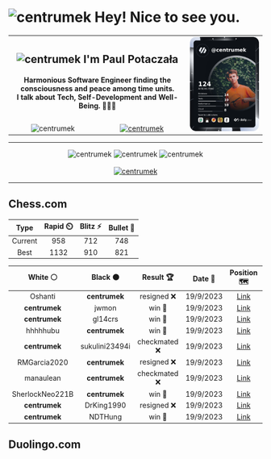 <h1>
  <img
    src="https://emojis.slackmojis.com/emojis/images/1531849430/4246/blob-sunglasses.gif"
    width="30"
    alt="centrumek"
  />
  Hey! Nice to see you.
</h1>

<table>
  <tbody>
    <tr>
      <td align="center" width="70%" colspan="2">
        <h2>
          <img
            src="https://raw.githubusercontent.com/MartinHeinz/MartinHeinz/master/wave.gif"
            width="30px"
            alt="centrumek"
          />
          I'm Paul Potaczała
        </h2>
        <h4>
          Harmonious Software Engineer finding the consciousness and peace among time units.
          <br/>
          I talk about Tech, Self-Development and Well-Being. 🌿🧘🚀
        </h4>
      </td>
      <td width="30%" rowspan="2">
        <a href="https://app.daily.dev/centrumek">
          <img
            src="./devcard.png"
            alt="centrumek"
          />
        </a>
      </td>
    </tr>
    <tr align="center">
      <td>
        <img
          src="https://komarev.com/ghpvc/?username=centrumek&label=visitors&color=0e75b6&style=flat"
          alt="centrumek"
        >
      </td>
      <td>
        <a href="https://stackoverflow.com/users/14496012/centrumek">
          <img
            src="https://stackoverflow.com/users/flair/14496012.png?theme=dark"
            alt="centrumek"
          >
        </a>
      </td>
    </tr>
  </tbody>
</table>

---
<div align="center">
  <img 
    src="https://github-readme-stats.vercel.app/api?username=centrumek&show_icons=true&count_private=true&theme=darcula&hide_border=true&hide=issues,contribs&bg_color=00000000"
    alt="centrumek"
  />
  <img
    src="https://github-readme-stats.vercel.app/api/top-langs/?username=centrumek&layout=compact&hide_border=true&theme=darcula&bg_color=00000000&langs_count=6&exclude_repo=air-statistic-app"
    alt="centrumek"
  />
  <img 
    src="https://github-readme-streak-stats.herokuapp.com?user=centrumek&theme=darcula&hide_border=true&background=FFFFFF00"
    alt="centrumek"
  />
  <br/>
  <br/>
  <a href="https://www.buymeacoffee.com/centrumek">
    <img
      src="https://cdn.buymeacoffee.com/buttons/v2/default-orange.png"
      height="50"
      width="210"
      alt="centrumek"
    />
  </a>
</div>

---

## Chess.com

<div align="center">
<!--START_SECTION:chessStats-->
<!-- Automatically generated with https://github.com/Balastrong/chess-stats-action -->

| Type | Rapid ⏲️ | Blitz ⚡ | Bullet 🔫 |
|:---:|:---:|:---:|:---:|
| Current | 958 | 712 | 748 |
| Best | 1132 | 910 | 821 |

| White ⚪ | Black ⚫ | Result 🏆 | Date 📅 | Position 🗺️ | Type 🕕 |
|:---:|:---:|:---:|:---:|:---:|:---:|
| Oshanti | **centrumek** | resigned ❌ | 19/9/2023 | <a href="http://www.ee.unb.ca/cgi-bin/tervo/fen.pl?select=1R6/8/7p/2k5/P7/7P/1P3PPK/8 b - -">Link</a> | Blitz |
| **centrumek** | jwmon | win 🥇 | 19/9/2023 | <a href="http://www.ee.unb.ca/cgi-bin/tervo/fen.pl?select=2kr3r/1pp2ppp/4p3/1P2P1N1/1q1bNn2/5K2/7P/2RQ3R b - -">Link</a> | Blitz |
| **centrumek** | gl14crs | win 🥇 | 19/9/2023 | <a href="http://www.ee.unb.ca/cgi-bin/tervo/fen.pl?select=2qn1Qkr/p6p/6p1/1p3pP1/5P2/B1r5/P1P5/2K4R b - -">Link</a> | Blitz |
| hhhhhubu | **centrumek** | win 🥇 | 19/9/2023 | <a href="http://www.ee.unb.ca/cgi-bin/tervo/fen.pl?select=7r/ppR5/8/1kn5/8/8/Pb4r1/3K1q2 w - -">Link</a> | Blitz |
| **centrumek** | sukulini23494i | checkmated ❌ | 19/9/2023 | <a href="http://www.ee.unb.ca/cgi-bin/tervo/fen.pl?select=8/pp1n4/5p2/2kpp3/8/4K1q1/7r/1R6 w - -">Link</a> | Blitz |
| RMGarcia2020 | **centrumek** | resigned ❌ | 19/9/2023 | <a href="http://www.ee.unb.ca/cgi-bin/tervo/fen.pl?select=8/1pk5/p5R1/P6P/1P6/5P2/8/6K1 b - -">Link</a> | Blitz |
| manaulean | **centrumek** | checkmated ❌ | 19/9/2023 | <a href="http://www.ee.unb.ca/cgi-bin/tervo/fen.pl?select=3r4/p3p1bp/k3p1p1/4Pn2/R4P2/1R6/P1N4P/6K1 b - -">Link</a> | Blitz |
| SherlockNeo221B | **centrumek** | win 🥇 | 19/9/2023 | <a href="http://www.ee.unb.ca/cgi-bin/tervo/fen.pl?select=8/p1r3p1/8/7p/1K6/8/6b1/6k1 w - -">Link</a> | Blitz |
| **centrumek** | DrKing1990 | resigned ❌ | 19/9/2023 | <a href="http://www.ee.unb.ca/cgi-bin/tervo/fen.pl?select=2b3k1/p1r2p1p/8/1P6/8/6P1/3K4/8 w - -">Link</a> | Blitz |
| **centrumek** | NDTHung | win 🥇 | 19/9/2023 | <a href="http://www.ee.unb.ca/cgi-bin/tervo/fen.pl?select=8/8/8/R5P1/7K/p1k4P/r7/8 b - -">Link</a> | Blitz |

<!--END_SECTION:chessStats-->
</div>

## Duolingo.com

<div align="center">
<!--START_SECTION:duolingoStats-->

<!--END_SECTION:duolingoStats-->
</div>
<!--
**centrumek/centrumek** is a ✨ _special_ ✨ repository because its `README.md` (this file) appears on your GitHub profile.

Here are some ideas to get you started:

- 🔭 I’m currently working on ...
- 🌱 I’m currently learning ...
- 👯 I’m looking to collaborate on ...
- 🤔 I’m looking for help with ...
- 💬 Ask me about ...
- 📫 How to reach me: ...
- 😄 Pronouns: ...
- ⚡ Fun fact: ...
-->
